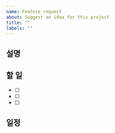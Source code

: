 ```yaml
---
name: Feature request
about: Suggest an idea for this project
title: ""
labels: ""
---
```


## 설명

## 할 일

- [ ]
- [ ]
- [ ]

## 일정
